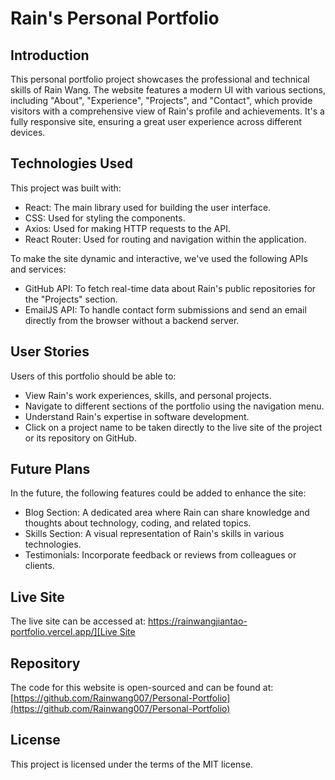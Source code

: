 # Rain's Personal Portfolio

## Introduction
This personal portfolio project showcases the professional and technical skills of Rain Wang. The website features a modern UI with various sections, including "About", "Experience", "Projects", and "Contact", which provide visitors with a comprehensive view of Rain's profile and achievements. It's a fully responsive site, ensuring a great user experience across different devices.

## Technologies Used
This project was built with:

- React: The main library used for building the user interface.
- CSS: Used for styling the components.
- Axios: Used for making HTTP requests to the API.
- React Router: Used for routing and navigation within the application.

To make the site dynamic and interactive, we've used the following APIs and services:

- GitHub API: To fetch real-time data about Rain's public repositories for the "Projects" section.
- EmailJS API: To handle contact form submissions and send an email directly from the browser without a backend server.

## User Stories
Users of this portfolio should be able to:

- View Rain's work experiences, skills, and personal projects.
- Navigate to different sections of the portfolio using the navigation menu.
- Understand Rain's expertise in software development.
- Click on a project name to be taken directly to the live site of the project or its repository on GitHub.

## Future Plans
In the future, the following features could be added to enhance the site:

- Blog Section: A dedicated area where Rain can share knowledge and thoughts about technology, coding, and related topics.
- Skills Section: A visual representation of Rain's skills in various technologies.
- Testimonials: Incorporate feedback or reviews from colleagues or clients.

## Live Site
The live site can be accessed at: [https://rainwangjiantao-portfolio.vercel.app/][Live Site](https://rainwangjiantao-portfolio.vercel.app/)

## Repository
The code for this website is open-sourced and can be found at: [https://github.com/Rainwang007/Personal-Portfolio](https://github.com/Rainwang007/Personal-Portfolio)

## License
This project is licensed under the terms of the MIT license.
